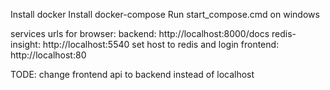 Install docker
Install docker-compose
Run start_compose.cmd on windows

services urls for browser:
    backend: http://localhost:8000/docs
    redis-insight: http://localhost:5540
        set host to redis and login
    frontend: http://localhost:80

TODE:
    change frontend api to backend instead of localhost
